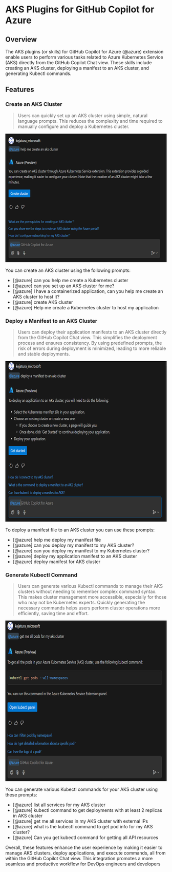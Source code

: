 # **AKS Plugins for GitHub Copilot for Azure**

## **Overview**

The AKS plugins (or skills) for GitHub Copilot for Azure (@azure) extension enable users to perform various tasks related to Azure Kubernetes Service (AKS) directly from the GitHub Copilot Chat view. These skills include creating an AKS cluster, deploying a manifest to an AKS cluster, and generating Kubectl commands.

## **Features**

### **Create an AKS Cluster**

> Users can quickly set up an AKS cluster using simple, natural language prompts. This reduces the complexity and time required to manually configure and deploy a Kubernetes cluster.

<img src="../resources/aks-gh-chat-create-cluster-1.png" width="700" height="400">


You can create an AKS cluster using the following prompts:

- \[@azure\] can you help me create a Kubernetes cluster
- \[@azure\] can you set up an AKS cluster for me?
- \[@azure\] I have a containerized application, can you help me create an AKS cluster to host it?
- \[@azure\] create AKS cluster
- \[@azure\] Help me create a Kubernetes cluster to host my application

### **Deploy a Manifest to an AKS Cluster**

>Users can deploy their application manifests to an AKS cluster directly from the GitHub Copilot Chat view. This simplifies the deployment process and ensures consistency. By using predefined prompts, the risk of errors during deployment is minimized, leading to more reliable and stable deployments.

<img src="../resources/aks-gh-chat-deploy-manifest-1.png" width="700" height="500">

To deploy a manifest file to an AKS cluster you can use these prompts:

- \[@azure\] help me deploy my manifest file
- \[@azure\] can you deploy my manifest to my AKS cluster?
- \[@azure\] can you deploy my manifest to my Kubernetes cluster?
- \[@azure\] deploy my application manifest to an AKS cluster
- \[@azure\] deploy manifest for AKS cluster

### **Generate Kubectl Command**

>Users can generate various Kubectl commands to manage their AKS clusters without needing to remember complex command syntax. This makes cluster management more accessible, especially for those who may not be Kubernetes experts. Quickly generating the necessary commands helps users perform cluster operations more efficiently, saving time and effort.

<img src="../resources/aks-gh-chat-kubectl-generation-1.png" width="700" height="500">

You can generate various Kubectl commands for your AKS cluster using these prompts:

- \[@azure\] list all services for my AKS cluster
- \[@azure\] kubectl command to get deployments with at least 2 replicas in AKS cluster
- \[@azure\] get me all services in my AKS cluster with external IPs
- \[@azure\] what is the kubectl command to get pod info for my AKS cluster?
- \[@azure\] Can you get kubectl command for getting all API resources

Overall, these features enhance the user experience by making it easier to manage AKS clusters, deploy applications, and execute commands, all from within the GitHub Copilot Chat view. This integration promotes a more seamless and productive workflow for DevOps engineers and developers